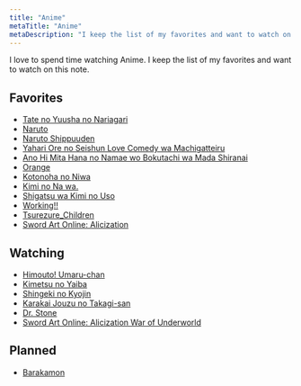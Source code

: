 ```yaml
---
title: "Anime"
metaTitle: "Anime"
metaDescription: "I keep the list of my favorites and want to watch on this note."
---
```


I love to spend time watching Anime. I keep the list of my favorites and want to watch on this note.

Favorites
---------

-	[Tate no Yuusha no Nariagari](https://myanimelist.net/anime/35790/Tate_no_Yuusha_no_Nariagari)
-	[Naruto](https://myanimelist.net/anime/20/Naruto)
-	[Naruto Shippuuden](https://myanimelist.net/anime/1735/Naruto__Shippuuden)
-	[Yahari Ore no Seishun Love Comedy wa Machigatteiru](https://myanimelist.net/anime/14813/Yahari_Ore_no_Seishun_Love_Comedy_wa_Machigatteiru)
-	[Ano Hi Mita Hana no Namae wo Bokutachi wa Mada Shiranai](https://myanimelist.net/anime/9989/Ano_Hi_Mita_Hana_no_Namae_wo_Bokutachi_wa_Mada_Shiranai)
-	[Orange](https://myanimelist.net/anime/32729/Orange)
-	[Kotonoha no Niwa](https://myanimelist.net/anime/16782/Kotonoha_no_Niwa)
-	[Kimi no Na wa.](https://myanimelist.net/anime/32281/Kimi_no_Na_wa)
-	[Shigatsu wa Kimi no Uso](https://myanimelist.net/anime/23273/Shigatsu_wa_Kimi_no_Uso)
-	[Working!!](https://myanimelist.net/anime/6956/Working)
-	[Tsurezure_Children](https://myanimelist.net/anime/34902/Tsurezure_Children)
- [Sword Art Online: Alicization](https://myanimelist.net/anime/36474/Sword_Art_Online__Alicization)

Watching
--------

-	[Himouto! Umaru-chan](https://myanimelist.net/anime/28825/Himouto_Umaru-chan)
-	[Kimetsu no Yaiba](https://myanimelist.net/anime/38000/Kimetsu_no_Yaiba)
-	[Shingeki no Kyojin](https://myanimelist.net/anime/16498/Shingeki_no_Kyojin)
-	[Karakai Jouzu no Takagi-san](https://myanimelist.net/anime/35860/Karakai_Jouzu_no_Takagi-san)
-	[Dr. Stone](https://myanimelist.net/anime/38691/Dr_Stone)
- [Sword Art Online: Alicization War of Underworld](https://myanimelist.net/anime/39597/Sword_Art_Online__Alicization_-_War_of_Underworld)

Planned
-------

-	[Barakamon](https://myanimelist.net/anime/22789/Barakamon)
